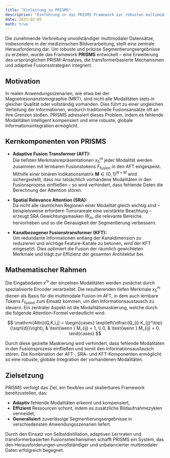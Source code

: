 ```yaml
---
title: "Einleitung zu PRISMS"
description: "Einführung in das PRISMS Framework zur robusten multimodalen Segmentierung."
date: 2025-02-05
math: true
---
```


Die zunehmende Verbreitung unvollständiger multimodaler Datensätze, insbesondere in der medizinischen Bildverarbeitung, stellt eine zentrale Herausforderung dar. Um robuste und präzise Segmentierungsergebnisse zu erzielen, wurde das Framework **PRISMS** entwickelt – eine Erweiterung des ursprünglichen PRISM-Ansatzes, die transformerbasierte Mechanismen und adaptive Fusionsstrategien integriert.

## Motivation

In realen Anwendungsszenarien, wie etwa bei der Magnetresonanztomographie (MRT), sind nicht alle Modalitäten stets in gleicher Qualität oder vollständig vorhanden. Dies führt zu einer ungleichen Verteilung der Informationen, wodurch traditionelle Fusionsansätze oft an ihre Grenzen stoßen. PRISMS adressiert dieses Problem, indem es fehlende Modalitäten intelligent kompensiert und eine robuste, globale Informationsintegration ermöglicht.

## Kernkomponenten von PRISMS

- **Adaptive Fusion Transformer (AFT):**  
  Die tiefsten Merkmalsrepräsentationen $x_5^m$ jeder Modalität werden zusammen mit lernbaren Fusionstokens $F_{\text{fusion}}$ in den AFT eingespeist. Mithilfe einer binären Indikationsmatrix $\mathbf{M} \in \{0,1\}^{N \times M}$ wird sichergestellt, dass nur tatsächlich vorhandene Modalitäten in den Fusionsprozess einfließen – so wird verhindert, dass fehlende Daten die Berechnung der Attention stören.

- **Spatial Relevance Attention (SRA):**  
  Da nicht alle räumlichen Regionen einer Modalität gleich wichtig sind – beispielsweise erfordern Tumorareale eine verstärkte Beachtung – erzeugt SRA Gewichtungsmasken $W_m$, die relevante Bereiche hervorheben und so die Genauigkeit der Segmentierung verbessern.

- **Kanalbezogener Fusionstransformer (KFT):**  
  Um redundante Informationen entlang der Kanaldimension zu reduzieren und wichtige Feature-Kanäle zu betonen, wird der KFT eingesetzt. Dies optimiert die Fusion der räumlich gewichteten Merkmale und trägt zur Effizienz der gesamten Architektur bei.

## Mathematischer Rahmen

Die Eingabedaten $x^m$ der einzelnen Modalitäten werden zunächst durch spezialisierte Encoder verarbeitet. Die resultierenden tiefen Merkmale $x_5^m$ dienen als Basis für die multimodale Fusion im AFT, in dem auch lernbare Tokens $F_{\text{fusion}}$ zum Einsatz kommen, um den Informationsaustausch zu steuern. Ein zentraler Aspekt ist die Modalitätsmaskierung, welche durch die folgende Attention-Formel verdeutlicht wird:

$$
\mathrm{Attn}(Q,K,i,j) =
\begin{cases}
\exp\left(\dfrac{Q_{i} K_{j}^\top}{\sqrt{d}}\right), & \text{wenn } M_{ij} = 1, \\
0, & \text{wenn } M_{ij} = 0.
\end{cases}
$$

Durch diese gezielte Maskierung wird verhindert, dass fehlende Modalitäten in den Fusionsprozess einfließen und somit den Informationsaustausch stören. Die Kombination der AFT-, SRA- und KFT-Komponenten ermöglicht so eine robuste, globale Integration der vorhandenen Modalitäten.

## Zielsetzung

PRISMS verfolgt das Ziel, ein flexibles und skalierbares Framework bereitzustellen, das:
- **Adaptiv** fehlende Modalitäten erkennt und kompensiert,
- **Effizient** Ressourcen schont, indem es zusätzliche Bildaufnahmezyklen vermeidet,
- **Generalisiert** zuverlässige Segmentierungsergebnisse in verschiedensten Anwendungsszenarien liefert.

Durch den Einsatz von Selbstdistillation, adaptiven Lernraten und transformerbasierten Fusionsmechanismen schafft PRISMS ein System, das den Herausforderungen unvollständiger und unbalancierter multimodaler Daten erfolgreich begegnet.
